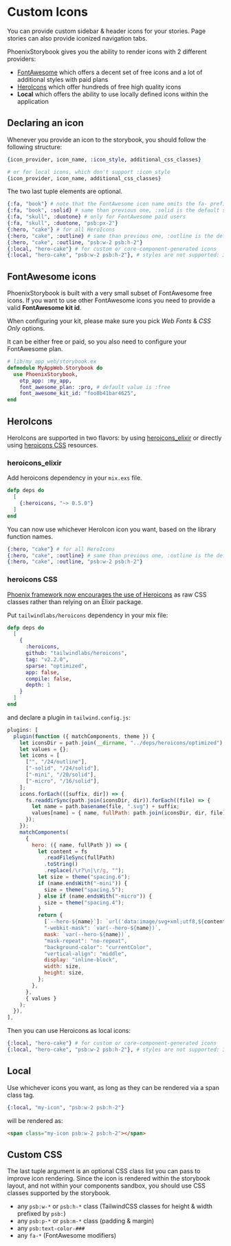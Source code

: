 # Custom Icons

You can provide custom sidebar & header icons for your stories.
Page stories can also provide iconized navigation tabs.

PhoenixStorybook gives you the ability to render icons with 2 different providers:

- [FontAwesome](https://fontawesome.com) which offers a decent set of free icons and a lot of
  additional styles with paid plans
- [HeroIcons](https://heroicons.com) which offer hundreds of free high quality icons
- **Local** which offers the ability to use locally defined icons within the application

## Declaring an icon

Whenever you provide an icon to the storybook, you should follow the following structure:

```elixir
{icon_provider, icon_name, :icon_style, additional_css_classes}

# or for local icons, which don't support :icon_style
{icon_provider, icon_name, additional_css_classes}
```

The two last tuple elements are optional.

```elixir
{:fa, "book"} # note that the FontAwesome icon name omits the fa- prefix
{:fa, "book", :solid} # same than previous one, :solid is the default style
{:fa, "skull", :duotone} # only for FontAwesome paid users
{:fa, "skull", :duotone, "psb:px-2"}
{:hero, "cake"} # for all HeroIcons
{:hero, "cake", :outline} # same than previous one, :outline is the default style
{:hero, "cake", :outline, "psb:w-2 psb:h-2"}
{:local, "hero-cake"} # for custom or core-component-generated icons
{:local, "hero-cake", "psb:w-2 psb:h-2"}, # styles are not supported: 3rd elem is custom css
```

## FontAwesome icons

PhoenixStorybook is built with a very small subset of FontAwesome free icons. If you want to use
other FontAwesome icons you need to provide a valid **FontAwesome kit id**.

When configuring your kit, please make sure you pick _Web Fonts_ & _CSS Only_ options.

It can be either free or paid, so you also need to configure your FontAwesome plan.

```elixir
# lib/my_app_web/storybook.ex
defmodule MyAppWeb.Storybook do
  use PhoenixStorybook,
    otp_app: :my_app,
    font_awesome_plan: :pro, # default value is :free
    font_awesome_kit_id: "foo8b41bar4625",
end
```

## HeroIcons

HeroIcons are supported in two flavors: by using [heroicons_elixir](https://github.com/mveytsman/heroicons_elixir)
or directly using [heroicons CSS](https://github.com/tailwindlabs/heroicons) resources.

### heroicons_elixir

Add heroicons dependency in your `mix.exs` file.

```elixir
defp deps do
  [
    {:heroicons, "~> 0.5.0"}
  ]
end
```

You can now use whichever HeroIcon icon you want, based on the library function names.

```elixir
{:hero, "cake"} # for all HeroIcons
{:hero, "cake", :outline} # same than previous one, :outline is the default style
{:hero, "cake", :outline, "psb:w-2 psb:h-2"}
```

### heroicons CSS

[Phoenix framework now encourages the use of Heroicons](https://github.com/phoenixframework/phoenix/pull/5634)
as raw CSS classes rather than relying on an Elixir package.

Put `tailwindlabs/heroicons` dependency in your mix file:

```elixir
defp deps do
  [
    {
      :heroicons,
      github: "tailwindlabs/heroicons",
      tag: "v2.2.0",
      sparse: "optimized",
      app: false,
      compile: false,
      depth: 1
    }
  ]
end
```

and declare a plugin in `tailwind.config.js`:

```js
plugins: [
  plugin(function ({ matchComponents, theme }) {
    let iconsDir = path.join(__dirname, "../deps/heroicons/optimized");
    let values = {};
    let icons = [
      ["", "/24/outline"],
      ["-solid", "/24/solid"],
      ["-mini", "/20/solid"],
      ["-micro", "/16/solid"],
    ];
    icons.forEach(([suffix, dir]) => {
      fs.readdirSync(path.join(iconsDir, dir)).forEach((file) => {
        let name = path.basename(file, ".svg") + suffix;
        values[name] = { name, fullPath: path.join(iconsDir, dir, file) };
      });
    });
    matchComponents(
      {
        hero: ({ name, fullPath }) => {
          let content = fs
            .readFileSync(fullPath)
            .toString()
            .replace(/\r?\n|\r/g, "");
          let size = theme("spacing.6");
          if (name.endsWith("-mini")) {
            size = theme("spacing.5");
          } else if (name.endsWith("-micro")) {
            size = theme("spacing.4");
          }
          return {
            [`--hero-${name}`]: `url('data:image/svg+xml;utf8,${content}')`,
            "-webkit-mask": `var(--hero-${name})`,
            mask: `var(--hero-${name})`,
            "mask-repeat": "no-repeat",
            "background-color": "currentColor",
            "vertical-align": "middle",
            display: "inline-block",
            width: size,
            height: size,
          };
        },
      },
      { values }
    );
  }),
],
```

Then you can use Heroicons as local icons:

```elixir
{:local, "hero-cake"} # for custom or core-component-generated icons
{:local, "hero-cake", "psb:w-2 psb:h-2"}, # styles are not supported: 3rd
```

## Local

Use whichever icons you want, as long as they can be rendered via a span class tag.

```elixir
{:local, "my-icon", "psb:w-2 psb:h-2"}
```

will be rendered as:

```html
<span class="my-icon psb:w-2 psb:h-2"></span>
```

## Custom CSS

The last tuple argument is an optional CSS class list you can pass to improve icon rendering.
Since the icon is rendered within the storybook layout, and not within your components sandbox, you
should use CSS classes supported by the storybook.

- any `psb:w-*` or `psb:h-*` class (TailwindCSS classes for height & width prefixed by `psb:`)
- any `psb:p-*` or `psb:m-*` class (padding & margin)
- any `psb:text-color-###`
- any `fa-*` (FontAwesome modifiers)
